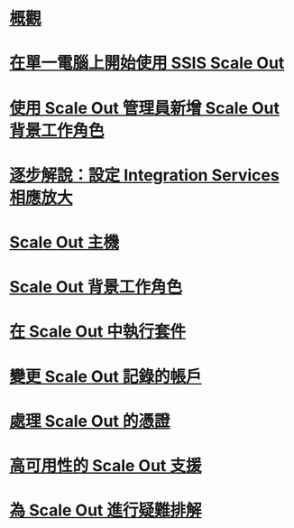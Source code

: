 # [概觀](integration-services-ssis-scale-out.md)
# [在單一電腦上開始使用 SSIS Scale Out](get-started-with-ssis-scale-out-onebox.md)
# [使用 Scale Out 管理員新增 Scale Out 背景工作角色](add-scale-out-worker.md)
# [逐步解說：設定 Integration Services 相應放大](walkthrough-set-up-integration-services-scale-out.md)
# [Scale Out 主機](integration-services-ssis-scale-out-master.md)
# [Scale Out 背景工作角色](integration-services-ssis-scale-out-worker.md)
# [在 Scale Out 中執行套件](run-packages-in-integration-services-ssis-scale-out.md)
# [變更 Scale Out 記錄的帳戶](change-logdb-account.md)
# [處理 Scale Out 的憑證](deal-with-certificates-in-ssis-scale-out.md)
# [高可用性的 Scale Out 支援](scale-out-support-for-high-availability.md)
# [為 Scale Out 進行疑難排解](troubleshooting-scale-out.md)